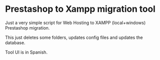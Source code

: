 # Prestashop to Xampp migration tool

Just a very simple script for Web Hosting to XAMPP (local+windows) Prestashop migration.

This just deletes some folders, updates config files and updates the database.

Tool UI is in Spanish.
